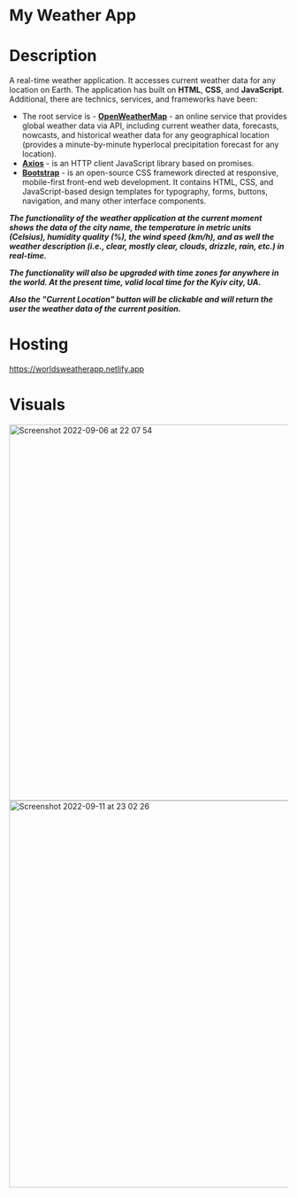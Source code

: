 # My Weather App

# Description
A real-time weather application. It accesses current weather data for any location on Earth.
The application has built on <b>HTML</b>, <b>CSS</b>, and <b>JavaScript</b>. Additional, there are technics, services, and frameworks have been:
 - The root service is - <b><a href="https://openweathermap.org/" target="_blank">OpenWeatherMap</a></b> - an online service that provides global weather data via API, including current weather data, forecasts, nowcasts, and historical weather data for any geographical location (provides a minute-by-minute hyperlocal precipitation forecast for any location). 
 - <b><a href="https://github.com/axios/axios" target="_blank">Axios</a></b> - is an HTTP client JavaScript library based on promises.
 - <b><a href="https://getbootstrap.com/" target="_blank">Bootstrap</a></b> - is an open-source CSS framework directed at responsive, mobile-first front-end web development. It contains HTML, CSS, and JavaScript-based design templates for typography, forms, buttons, navigation, and many other interface components.

<b><em>The functionality of the weather application at the current moment shows the data of the city name, the temperature in metric units (Celsius), humidity quality (%), the wind speed (km/h), and as well the weather description (i.e., clear, mostly clear, clouds, drizzle, rain, etc.) in real-time.

The functionality will also be upgraded with time zones for anywhere in the world. At the present time, valid local time for the Kyiv city, UA.

Also the "Current Location" button will be clickable and will return the user the weather data of the current position.</em></b>
 
# Hosting
https://worldsweatherapp.netlify.app

# Visuals
<img width="680" alt="Screenshot 2022-09-06 at 22 07 54" src="https://user-images.githubusercontent.com/77960655/189218277-4bcf125d-1167-462e-83c9-d7af6eb792e2.png" />


<img width="700" alt="Screenshot 2022-09-11 at 23 02 26" src="https://user-images.githubusercontent.com/77960655/189546826-9fbf1276-c879-42f6-910b-762b5aca464f.png">
